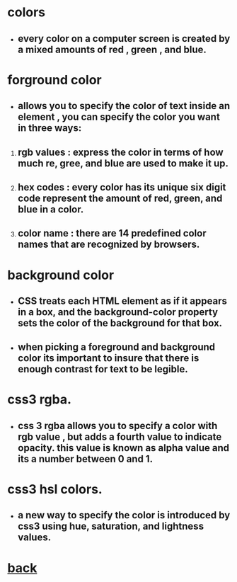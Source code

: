 # **colors**
* ## **every color on a computer screen is created by a mixed amounts of red , green , and blue.**


# **forground color**
* ## **allows you to specify the color of text inside an element , you can specify the color you want in three ways:**
1. ## **rgb values : express the color in terms of how much re, gree, and blue are used to make it up.**
2. ## **hex codes : every color has its unique six digit code represent the amount of red, green, and blue in a color.**
3. ## **color name : there are 14 predefined color names that are recognized by browsers.**

# **background color**
* ## **CSS treats each HTML element as if it appears in a box, and the background-color property sets the color of the background for that box.**
* ## **when picking a foreground and background color its important to insure that there is enough contrast for text to be legible.**

# **css3 rgba.**
* ## **css 3 rgba allows you to specify a color with rgb value , but adds a fourth value to indicate opacity. this value is known as alpha value and its a number between 0 and 1.**

# **css3 hsl colors.**
* ## **a new way to specify the color is introduced by css3 using hue, saturation, and lightness values.**




# [back](README.md)